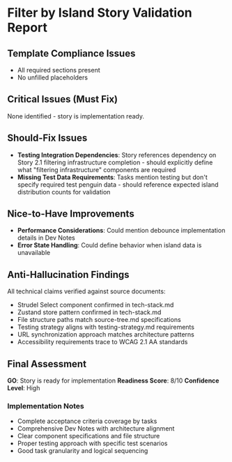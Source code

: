 # Filter by Island Story Validation Report

## Template Compliance Issues

- All required sections present
- No unfilled placeholders

## Critical Issues (Must Fix)

None identified - story is implementation ready.

## Should-Fix Issues

- **Testing Integration Dependencies**: Story references dependency on Story 2.1 filtering infrastructure completion - should explicitly define what "filtering infrastructure" components are required
- **Missing Test Data Requirements**: Tasks mention testing but don't specify required test penguin data - should reference expected island distribution counts for validation

## Nice-to-Have Improvements

- **Performance Considerations**: Could mention debounce implementation details in Dev Notes
- **Error State Handling**: Could define behavior when island data is unavailable

## Anti-Hallucination Findings

All technical claims verified against source documents:
- Strudel Select component confirmed in tech-stack.md
- Zustand store pattern confirmed in tech-stack.md  
- File structure paths match source-tree.md specifications
- Testing strategy aligns with testing-strategy.md requirements
- URL synchronization approach matches architecture patterns
- Accessibility requirements trace to WCAG 2.1 AA standards

## Final Assessment

**GO**: Story is ready for implementation
**Readiness Score**: 8/10
**Confidence Level**: High

### Implementation Notes
- Complete acceptance criteria coverage by tasks
- Comprehensive Dev Notes with architecture alignment
- Clear component specifications and file structure
- Proper testing approach with specific test scenarios
- Good task granularity and logical sequencing